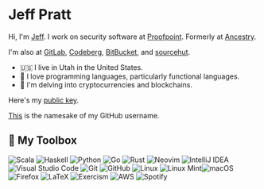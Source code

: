 # Jeff Pratt

Hi, I'm [Jeff](https://jeffreypratt.net). I work on security software at [Proofpoint](http://proofpoint.com). Formerly at [Ancestry](http://ancestry.com).

I'm also at [GitLab](https://gitlab.com/quicquid), [Codeberg](https://codeberg.org/clementi), [BitBucket](https://bitbucket.org/clementi), and [sourcehut](https://sr.ht/~jpratt/).

- 🇺🇸 I live in Utah in the United States.
- 🥼 I love programming languages, particularly functional languages.
- 📒 I'm delving into cryptocurrencies and blockchains.

Here's my [public key](https://jeffreypratt.net/public.pgp).

[This](https://en.wikipedia.org/wiki/Muzio_Clementi) is the namesake of my GitHub username.

## 🧰 My Toolbox

![Scala](https://img.shields.io/badge/scala-%23DC322F.svg?style=for-the-badge&logo=scala&logoColor=white)
![Haskell](https://img.shields.io/badge/Haskell-5e5086?style=for-the-badge&logo=haskell&logoColor=white)
![Python](https://img.shields.io/badge/python-3670A0?style=for-the-badge&logo=python&logoColor=ffdd54)
![Go](https://img.shields.io/badge/go-%2300ADD8.svg?style=for-the-badge&logo=go&logoColor=white)
![Rust](https://img.shields.io/badge/rust-%23000000.svg?style=for-the-badge&logo=rust&logoColor=white)
![Neovim](https://img.shields.io/badge/NeoVim-%2357A143.svg?&style=for-the-badge&logo=neovim&logoColor=white)<!-- ![Emacs](https://img.shields.io/badge/Emacs-%237F5AB6.svg?&style=for-the-badge&logo=gnu-emacs&logoColor=white) -->
![IntelliJ IDEA](https://img.shields.io/badge/IntelliJIDEA-000000.svg?style=for-the-badge&logo=intellij-idea&logoColor=white)
![Visual Studio Code](https://img.shields.io/badge/Visual%20Studio%20Code-0078d7.svg?style=for-the-badge&logo=visual-studio-code&logoColor=white)
![Git](https://img.shields.io/badge/git-%23F05033.svg?style=for-the-badge&logo=git&logoColor=white)
![GitHub](https://img.shields.io/badge/github-%23121011.svg?style=for-the-badge&logo=github&logoColor=white)
![Linux](https://img.shields.io/badge/Linux-FCC624?style=for-the-badge&logo=linux&logoColor=black)
![Linux Mint](https://img.shields.io/badge/Linux%20Mint-87CF3E?style=for-the-badge&logo=Linux%20Mint&logoColor=white)<!-- ![Fedora](https://img.shields.io/badge/Fedora-blue?style=for-the-badge&logo=Fedora) -->![macOS](https://img.shields.io/badge/mac%20os-000000?style=for-the-badge&logo=macos&logoColor=F0F0F0)<!-- ![Windows](https://img.shields.io/badge/Windows-0078D6?style=for-the-badge&logo=windows&logoColor=white) -->
![Firefox](https://img.shields.io/badge/Firefox-FF7139?style=for-the-badge&logo=Firefox-Browser&logoColor=white)
![LaTeX](https://img.shields.io/badge/latex-%23008080.svg?style=for-the-badge&logo=latex&logoColor=white)
![Exercism](https://img.shields.io/badge/Exercism-009CAB?style=for-the-badge&logo=exercism&logoColor=white)
![AWS](https://img.shields.io/badge/AWS-%23FF9900.svg?style=for-the-badge&logo=amazon-aws&logoColor=white)
![Spotify](https://img.shields.io/badge/Spotify-1ED760?style=for-the-badge&logo=spotify&logoColor=white)

<!-- ## 📊 My Stats

![Jeff's GitHub Stats](https://github-readme-stats.vercel.app/api?username=clementi&show_icons=true)

[![Top Langs](https://github-readme-stats.vercel.app/api/top-langs/?username=clementi&layout=compact)](https://github.com/anuraghazra/github-readme-stats)
-->
<!--
**clementi/clementi** is a ✨ _special_ ✨ repository because its `README.md` (this file) appears on your GitHub profile.

Here are some ideas to get you started:

- 🔭 I’m currently working on ...
- 🌱 I’m currently learning ...
- 👯 I’m looking to collaborate on ...
- 🤔 I’m looking for help with ...
- 💬 Ask me about ...
- 📫 How to reach me: ...
- 😄 Pronouns: ...
- ⚡ Fun fact: ...
-->
